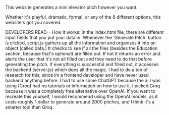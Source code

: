 This website generates a mini elevator pitch however you want.

Whether it's playful, dramatic, formal, or any of the 8 different options, this website's got you covered.

DEVELOPERS READ--
How it works:
In the index.html file, there are different input fields that you put your data in. Whenever the 'Generate Pitch' button is clicked, script.js gathers up all the information and organizes it into an object (called data.)
It checks to see if all the files (besides the Education section, because that's optional) are filled out. If not it returns an error and alerts the user that it's not all filled out and they need to do that before generating the pitch.
If everything is successful and filled out, it accesses the backend (server.js) which does all the magic. I had to do a ton of research for this, since im a frontend developer and have never used backend anything before. I had to use 
some ChatGPT because the ai I was using (Groq) had no tutorials or information on how to use it. I picked Groq because it was a completely free alternative over OpenAI. If you want to recreate this yourself, I would recommend using 
the OpenAI models, as it costs roughly 1 dollar to generate around 2000 pitches, and I think it's a smarter tool than Groq.
